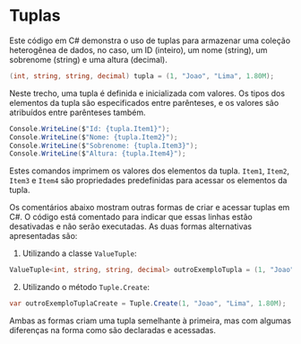 # Tuplas

Este código em C# demonstra o uso de tuplas para armazenar uma coleção heterogênea de dados, no caso, um ID (inteiro), um nome (string), um sobrenome (string) e uma altura (decimal).

```csharp
(int, string, string, decimal) tupla = (1, "Joao", "Lima", 1.80M);
```

Neste trecho, uma tupla é definida e inicializada com valores. Os tipos dos elementos da tupla são especificados entre parênteses, e os valores são atribuídos entre parênteses também.

```csharp
Console.WriteLine($"Id: {tupla.Item1}");
Console.WriteLine($"Nome: {tupla.Item2}");
Console.WriteLine($"Sobrenome: {tupla.Item3}");
Console.WriteLine($"Altura: {tupla.Item4}");
```

Estes comandos imprimem os valores dos elementos da tupla. `Item1`, `Item2`, `Item3` e `Item4` são propriedades predefinidas para acessar os elementos da tupla.

Os comentários abaixo mostram outras formas de criar e acessar tuplas em C#. O código está comentado para indicar que essas linhas estão desativadas e não serão executadas. As duas formas alternativas apresentadas são:

1. Utilizando a classe `ValueTuple`:
```csharp
ValueTuple<int, string, string, decimal> outroExemploTupla = (1, "Joao", "Lima", 1.80M);
```

2. Utilizando o método `Tuple.Create`:
```csharp
var outroExemploTuplaCreate = Tuple.Create(1, "Joao", "Lima", 1.80M);
```

Ambas as formas criam uma tupla semelhante à primeira, mas com algumas diferenças na forma como são declaradas e acessadas.
